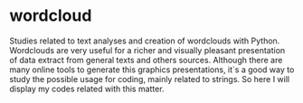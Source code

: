 # wordcloud
Studies related to text analyses and creation of wordclouds with Python.
Wordclouds are very useful for a richer and visually pleasant presentation of data extract from general texts and others sources. Although there are many online tools to generate this graphics presentations, it`s a good way to study the possible usage for coding, mainly related to strings. So here I will display my codes related with this matter.
